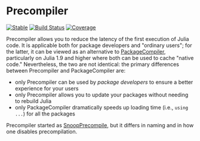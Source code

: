 # Precompiler

[![Stable](https://img.shields.io/badge/docs-stable-blue.svg)](https://JuliaLang.github.io/Precompiler.jl/stable/)
[![Build Status](https://github.com/JuliaLang/Precompiler.jl/actions/workflows/CI.yml/badge.svg?branch=main)](https://github.com/JuliaLang/Precompiler.jl/actions/workflows/CI.yml?query=branch%3Amain)
[![Coverage](https://codecov.io/gh/JuliaLang/Precompiler.jl/branch/main/graph/badge.svg)](https://codecov.io/gh/JuliaLang/Precompiler.jl)

Precompiler allows you to reduce the latency of the first execution of Julia code.
It is applicable both for package developers and "ordinary users"; for the latter, it can be viewed as an
alternative to [PackageCompiler](https://github.com/JuliaLang/PackageCompiler.jl), particularly on Julia 1.9 and higher
where both can be used to cache "native code."
Nevertheless, the two are not identical: the primary differences between Precompiler and PackageCompiler are:

- only Precompiler can be used by *package developers* to ensure a better experience for your users
- only Precompiler allows you to update your packages without needing to rebuild Julia
- only PackageCompiler dramatically speeds up loading time (i.e., `using ...`) for all the packages

Precompiler started as [SnoopPrecompile](https://github.com/timholy/SnoopCompile.jl/tree/master/SnoopPrecompile), but
it differs in naming and in how one disables precompilation.
